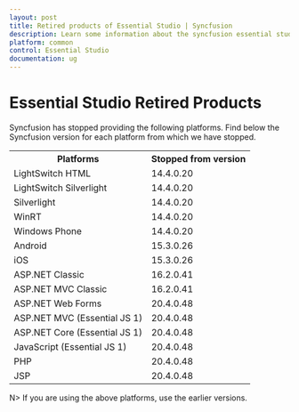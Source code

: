 ```yaml
---
layout: post
title: Retired products of Essential Studio | Syncfusion
description: Learn some information about the syncfusion essential studio retired products and its version details.
platform: common
control: Essential Studio
documentation: ug
---
```


# Essential Studio Retired Products

Syncfusion has stopped providing the following platforms. Find below the Syncfusion version for each platform from which we have stopped.

<table>
<tr>
<th>
Platforms</th><th>
Stopped from version</th></tr>
<tr>
<td>
LightSwitch HTML</td><td>
14.4.0.20</td></tr>
<tr>
<td>
LightSwitch Silverlight</td><td>
14.4.0.20</td></tr>
<tr>
<td>
Silverlight</td><td>
14.4.0.20</td></tr>
<tr>
<td>
WinRT</td><td>
14.4.0.20</td></tr>
<tr>
<td>
Windows Phone</td><td>
14.4.0.20</td></tr>
<tr>
<td>
Android</td><td>
15.3.0.26</td></tr>
<tr>
<td>
iOS</td><td>
15.3.0.26</td></tr>
<tr>
<td>
ASP.NET Classic</td><td>
16.2.0.41</td></tr>
<tr>
<td>
ASP.NET MVC Classic</td><td>
16.2.0.41</td></tr>
<tr>
<td>
ASP.NET Web Forms</td><td>
20.4.0.48</td></tr>
<tr>
<td>
ASP.NET MVC (Essential JS 1)</td><td>
20.4.0.48</td></tr>
<tr>
<td>
ASP.NET Core (Essential JS 1)</td><td>
20.4.0.48</td></tr>
<tr>
<td>
JavaScript (Essential JS 1)</td><td>
20.4.0.48</td></tr>
<tr>
<td>
PHP</td><td>
20.4.0.48</td></tr>
<tr>
<td>
JSP</td><td>
20.4.0.48</td></tr>
</table>

N> If you are using the above platforms, use the earlier versions.
